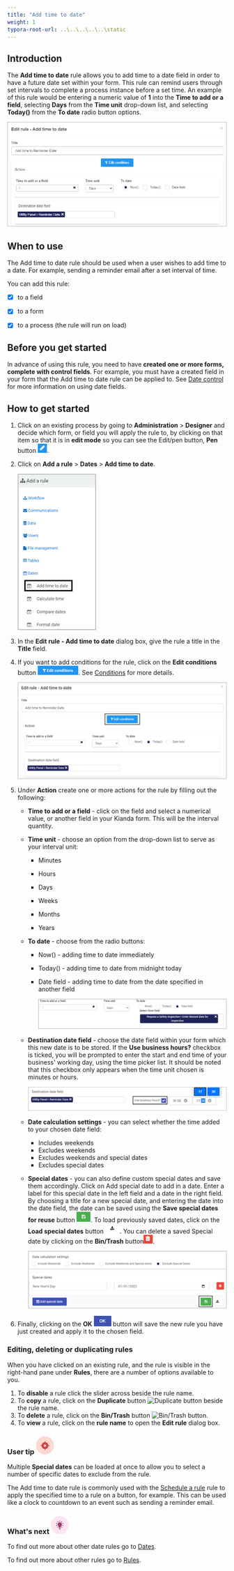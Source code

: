 ```yaml
---
title: "Add time to date"
weight: 1
typora-root-url: ..\..\..\..\..\static
---
```




## Introduction

The **Add time to date** rule allows you to add time to a date field in order to have a future date set within your form. This rule can remind users through set intervals to complete a process instance before a set time. An example of this rule would be entering a numeric value of **1** into the **Time to add or a field**, selecting **Days** from the **Time unit** drop-down list, and selecting **Today()** from the **To date** radio button options.

![Date rules add time to date screen](/images/date-rules-add-time-to-date-screen.jpg)



## When to use

The Add time to date rule should be used when a user wishes to add time to a date. For example, sending a reminder email after a set interval of time.

 

You can add this rule:

- [x] to a field
- [x] to a form 
- [x] to a process (the rule will run on load)



## Before you get started

In advance of using this rule, you need to have **created one or more forms, complete with control fields**. For example, you must have a created field in your form that the Add time to date rule can be applied to. See [Date control](/platform/controls/input/date/) for more information on using date fields.

 



## How to get started

1. Click on an existing process by going to **Administration** > **Designer** and decide which form, or field you will apply the rule to, by clicking on that item so that it is in **edit mode** so you can see the Edit/pen button, **Pen** button ![Pen button](/images/penicon.png).

2. Click on **Add a rule** > **Dates** > **Add time to date**.

    ![Date rules selected](/images/date-rules-selected.jpg)

    

3. In the **Edit rule - Add time to date** dialog box, give the rule a title in the **Title** field.

4. If you want to add conditions for the rule, click on the **Edit conditions** button ![Edit conditions button](/images/editconditions.png). See [Conditions](/platform/rules/general/add-conditions/) for more details.

   ![Date rules edit conditions](/images/date-rules-add-time-to-date-screen-conditions.jpg)

5. Under **Action** create one or more actions for the rule by filling out the following:

   * **Time to add or a field** - click on the field and select a numerical value, or another field in your Kianda form. This will be the interval quantity.

   * **Time unit** - choose an option from the drop-down list to serve as your interval unit:

     * Minutes

     * Hours

     * Days

     * Weeks

     * Months

     * Years

   * **To date** - choose from the radio buttons:

     * Now() - adding time to date immediately

     * Today() - adding time to date from midnight today

     * Date field -  adding time to date from the date specified in another field

       ![Date rules select time](/images/date-rules-add-time-to-date-select-time.jpg)

     

   * **Destination date field** - choose the date field within your form which this new date is to be stored. If the **Use business hours?** checkbox is ticked, you will be prompted to enter the start and end time of your business' working day, using the time picker list. It should be noted that this checkbox only appears when the time unit chosen is minutes or hours.

     ![Date rules destination date field](/images/date-rules-add-time-to-date-destination.jpg)

     

   * **Date calculation settings** - you can select whether the time added to your chosen date field:

     * Includes weekends
     * Excludes weekends
     * Excludes weekends and special dates
     * Excludes special dates 

   * **Special dates** - you can also define custom special dates and save them accordingly. Click on Add special date to add in a date. Enter a label for this special date in the left field and a date in the right field. By choosing a title for a new special date, and entering the date into the date field, the date can be saved using the **Save special dates for reuse** button ![Date rules save special date button](/images/save-special-date-btn.jpg). To load previously saved dates, click on the **Load special dates** button ![Date rules load special date button](/images/load-special-date-btn.jpg). You can delete a saved Special date by clicking on the **Bin/Trash** button![bin icon](/images/binicon.png). 

     ![Date rules special dates](/images/date-rules-add-time-to-date-calculations.jpg)

6. Finally, clicking on the **OK** ![OK button](/images/ok.png) button will save the new rule you have just created and apply it to the chosen field.





### Editing, deleting or duplicating rules

When you have clicked on an existing rule, and the rule is visible in the right-hand pane under **Rules**, there are a number of options available to you.

1. To **disable** a rule click the slider across beside the rule name.
2. To **copy** a rule, click on the **Duplicate** button ![Duplicate button](https://docs.kianda.com/images/duplicate-button.jpg) beside the rule name.
3. To **delete** a rule, click on the **Bin/Trash** button ![Bin/Trash button](https://docs.kianda.com/images/bin.png).
4. To **view** a rule, click on the **rule name** to open the **Edit rule** dialog box.



### User tip ![Target icon](/images/05.png) ###

Multiple **Special dates** can be loaded at once to allow you to select a number of specific dates to exclude from the rule.

The Add time to date rule is commonly used with the [Schedule a rule](/platform/rules/workflow/schedule-a-rule/) rule to apply the specified time to a rule on a button, for example. This can be used like a clock to countdown to an event such as sending a reminder email.



### What's next  ![Idea icon](/images/18.png) ###

To find out more about other date rules go to [Dates](/platform/rules/dates/).

To find out more about other rules go to [Rules](/platform/rules/).

